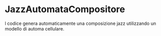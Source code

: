 # JazzAutomataCompositore
l codice genera automaticamente una composizione jazz utilizzando un modello di automa cellulare. 
